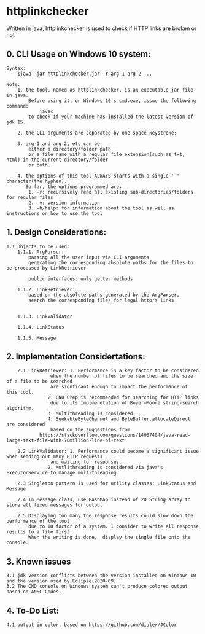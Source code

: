 # httplinkchecker
Written in java, httplinkchecker is used to check if HTTP links are broken or not

##  0. CLI Usage on Windows 10 system:

	Syntax: 
		$java -jar httplinkchecker.jar -r arg-1 arg-2 ...

	Note: 
		1. the tool, named as httplinkchecker, is an executable jar file in java.
			Before using it, on Windows 10's cmd.exe, issue the following command:
				javac
			to check if your machine has installed the latest version of jdk 15.
			
		2. the CLI arguments are separated by one space keystroke;
		
	  	3. arg-1 and arg-2, etc can be 
			either a directory/folder path 
			or a file name with a regular file extension(such as txt, html) in the current directory/folder
			or both.
			
		4. the options of this tool ALWAYS starts with a single '-' character(the hyphen).
		   So far, the options programmed are: 
			1. -r: recursively read all existing sub-directories/folders for regular files
			2. -v: version information
			3. -h/help: for information about the tool as well as instructions on how to use the tool

##  1. Design Considerations:
	1.1 Objects to be used:
		1.1.1. ArgParser: 
			parsing all the user input via CLI arguments
			generating the corresponding absolute paths for the files to be processed by LinkRetriever

			public interfaces: only getter methods
			
		1.1.2. LinkRetriever:
			based on the absolute paths generated by the ArgParser, 
			search the corresponding files for legal http/s links

			  
		1.1.3. LinkValidator

		1.1.4. LinkStatus

		1.1.5. Message

##  2. Implementation Considertations:
		2.1 LinkRetriever: 1. Performance is a key factor to be considered 
					when the number of files to be searched and the size of a file to be searched 
					are signficant enough to impact the performance of this tool. 
				   2. GNU Grep is recommended for searching for HTTP links
				   	due to its implmenetation of Boyer–Moore string-search algorithm.
				   3. Multithreading is considered. 
				   4. SeekableByteChannel and ByteBuffer.allocateDirect are considered 
				   	based on the suggestions from
				https://stackoverflow.com/questions/14037404/java-read-large-text-file-with-70million-line-of-text 

		2.2 LinkValidator: 1. Performance could become a significant issue when sending out many HTTP requests 
					and waiting for responses.
				   2. Mutlithreading is considered via java's ExecutorService to manage multithreading.
		 
		2.3 Singleton pattern is used for utility classes: LinkStatus and Message
		
		2.4 In Message class, use HashMap instead of 2D String array to store all fixed messages for output
		
		2.5 Displaying too many the response results could slow down the performance of the tool 
			due to IO factor of a system. I consider to write all response results to a file first.  
			When the writing is done,  display the single file onto the console. 

##   3. Known issues
	3.1 jdk version conflicts between the version installed on Windows 10 and the version used by Eclipse(2020-09)  
	3.2 The CMD console on Windows system can't produce colored output based on ANSC Codes.
	
## 4. To-Do List:
	4.1 output in color, based on https://github.com/dialex/JColor
